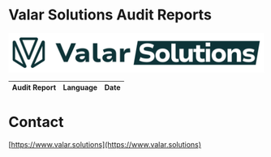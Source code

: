 # Valar Solutions Audit Reports

<div align="center">
  <img src="./valar-solutions-logo-wide-transparent-white.png"  />
</div>

| Audit Report    | Language | Date      |
| --------------------------------------------------------------------- | -------- | --------- |



# Contact
[https://www.valar.solutions](https://www.valar.solutions)